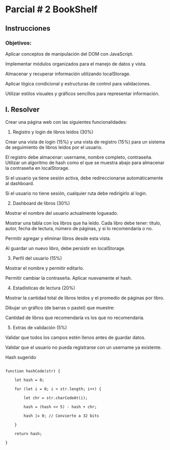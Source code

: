 # Parcial # 2 BookShelf

## Instrucciones
 ### Objetivos:

Aplicar conceptos de manipulación del DOM con JavaScript.

Implementar módulos organizados para el manejo de datos y vista.

Almacenar y recuperar información utilizando localStorage.

Aplicar lógica condicional y estructuras de control para validaciones.

Utilizar estilos visuales y gráficos sencillos para representar información.


 ## I. Resolver
Crear una página web con las siguientes funcionalidades:


1. Registro y login de libros leídos (30%)

Crear una vista de login (15%) y una vista de registro (15%) para un sistema de seguimiento de libros leídos por el usuario.

El registro debe almacenar: username, nombre completo, contraseña. Utilizar un algoritmo de hash como el que se muestra abajo para almacenar la contraseña en localStorage.

Si el usuario ya tiene sesión activa, debe redireccionarse automáticamente al dashboard.

Si el usuario no tiene sesión, cualquier ruta debe redirigirlo al login.


2. Dashboard de libros (30%)

Mostrar el nombre del usuario actualmente logueado.

Mostrar una tabla con los libros que ha leído. Cada libro debe tener: título, autor, fecha de lectura, número de páginas, y si lo recomendaría o no.

Permitir agregar y eliminar libros desde esta vista.

Al guardar un nuevo libro, debe persistir en localStorage.


3. Perfil del usuario (15%)

Mostrar el nombre y permitir editarlo.

Permitir cambiar la contraseña. Aplicar nuevamente el hash.


4. Estadísticas de lectura (20%)

Mostrar la cantidad total de libros leídos y el promedio de páginas por libro.

Dibujar un gráfico (de barras o pastel) que muestre:


Cantidad de libros que recomendaría vs los que no recomendaría.


5. Extras de validación (5%)

Validar que todos los campos estén llenos antes de guardar datos.

Validar que el usuario no pueda registrarse con un username ya existente.



Hash sugerido

```

function hashCode(str) {

    let hash = 0;

    for (let i = 0; i < str.length; i++) {

        let chr = str.charCodeAt(i);

        hash = (hash << 5) - hash + chr;

        hash |= 0; // Convierte a 32 bits

    }

    return hash;

}

```